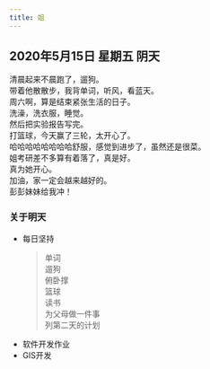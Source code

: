 ```yaml
---
title: 姐
---
```

## 2020年5月15日 星期五 阴天
清晨起来不晨跑了，遛狗。  
带着他散散步，我背单词，听风，看蓝天。  
周六啊，算是结束紧张生活的日子。  
洗澡，洗衣服，睡觉。  
然后把实验报告写完。  
打篮球，今天赢了三轮，太开心了。  
哈哈哈哈哈哈哈哈舒服，感觉到进步了，虽然还是很菜。  
姐考研差不多算有着落了，真是好。  
真为她开心。  
加油，家一定会越来越好的。  
彭彭妹妹给我冲！  
### 关于明天
* 每日坚持
	> 单词  
	> 遛狗  
	> 俯卧撑  
	> 篮球  
	> 读书  
	> 为父母做一件事  
	> 列第二天的计划  
* 软件开发作业  
* GIS开发  